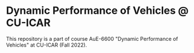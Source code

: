 # Dynamic Performance of Vehicles @ CU-ICAR

This repository is a part of course AuE-6600 "Dynamic Performance of Vehicles" at CU-ICAR (Fall 2022).
